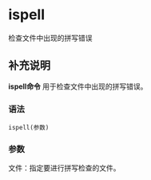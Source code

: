 #  ispell

检查文件中出现的拼写错误

##  补充说明

**ispell命令** 用于检查文件中出现的拼写错误。

###  语法

    
    
    ispell(参数)
    

###  参数

文件：指定要进行拼写检查的文件。


